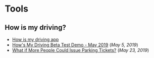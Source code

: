 # Tools

## How is my driving?

- [How is my driving app](https://hmdapp.io/)
- [How's My Driving Beta Test Demo - May 2019](https://www.youtube.com/watch?v=B0doyajXDGA) (_May 5, 2019_)
- [What if More People Could Issue Parking Tickets?](https://www.citylab.com/transportation/2019/05/parking-tickets-citizen-safety-enforcement-vision-zero-dc/590122/) (_May 23, 2019_)
